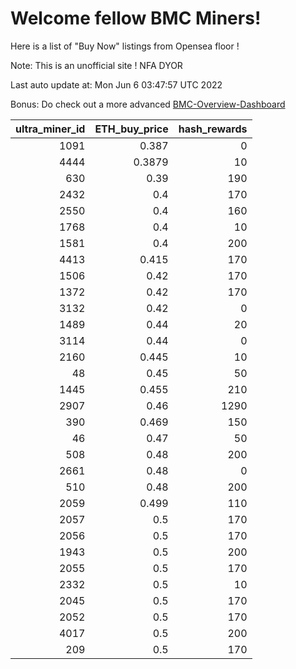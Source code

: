 # Welcome fellow BMC Miners!
Here is a list of "Buy Now" listings from Opensea floor !

Note: This is an unofficial site ! NFA DYOR

Last auto update at: Mon Jun  6 03:47:57 UTC 2022

Bonus: Do check out a more advanced [BMC-Overview-Dashboard](https://dune.com/defifunk/BMC-Overview-Dashboard)


|   ultra_miner_id |   ETH_buy_price |   hash_rewards |
|-----------------:|----------------:|---------------:|
|             1091 |          0.387  |              0 |
|             4444 |          0.3879 |             10 |
|              630 |          0.39   |            190 |
|             2432 |          0.4    |            170 |
|             2550 |          0.4    |            160 |
|             1768 |          0.4    |             10 |
|             1581 |          0.4    |            200 |
|             4413 |          0.415  |            170 |
|             1506 |          0.42   |            170 |
|             1372 |          0.42   |            170 |
|             3132 |          0.42   |              0 |
|             1489 |          0.44   |             20 |
|             3114 |          0.44   |              0 |
|             2160 |          0.445  |             10 |
|               48 |          0.45   |             50 |
|             1445 |          0.455  |            210 |
|             2907 |          0.46   |           1290 |
|              390 |          0.469  |            150 |
|               46 |          0.47   |             50 |
|              508 |          0.48   |            200 |
|             2661 |          0.48   |              0 |
|              510 |          0.48   |            200 |
|             2059 |          0.499  |            110 |
|             2057 |          0.5    |            170 |
|             2056 |          0.5    |            170 |
|             1943 |          0.5    |            200 |
|             2055 |          0.5    |            170 |
|             2332 |          0.5    |             10 |
|             2045 |          0.5    |            170 |
|             2052 |          0.5    |            170 |
|             4017 |          0.5    |            200 |
|              209 |          0.5    |            170 |